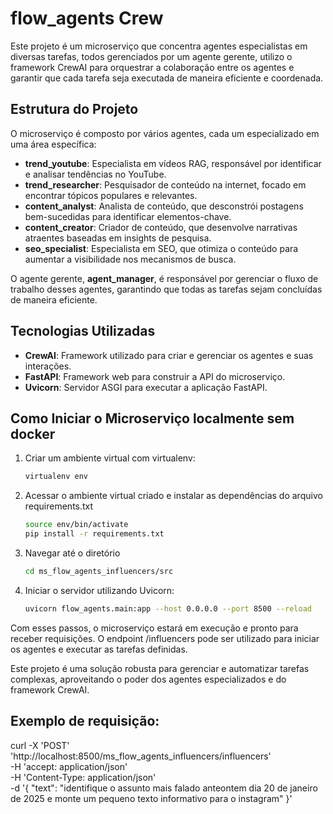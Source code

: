 # flow_agents Crew

Este projeto é um microserviço que concentra agentes especialistas em diversas tarefas, todos gerenciados por um agente gerente, utilizo o framework CrewAI para orquestrar a colaboração entre os agentes e garantir que cada tarefa seja executada de maneira eficiente e coordenada.

## Estrutura do Projeto

O microserviço é composto por vários agentes, cada um especializado em uma área específica:

- **trend_youtube**: Especialista em vídeos RAG, responsável por identificar e analisar tendências no YouTube.
- **trend_researcher**: Pesquisador de conteúdo na internet, focado em encontrar tópicos populares e relevantes.
- **content_analyst**: Analista de conteúdo, que desconstrói postagens bem-sucedidas para identificar elementos-chave.
- **content_creator**: Criador de conteúdo, que desenvolve narrativas atraentes baseadas em insights de pesquisa.
- **seo_specialist**: Especialista em SEO, que otimiza o conteúdo para aumentar a visibilidade nos mecanismos de busca.

O agente gerente, **agent_manager**, é responsável por gerenciar o fluxo de trabalho desses agentes, garantindo que todas as tarefas sejam concluídas de maneira eficiente.

## Tecnologias Utilizadas

- **CrewAI**: Framework utilizado para criar e gerenciar os agentes e suas interações.
- **FastAPI**: Framework web para construir a API do microserviço.
- **Uvicorn**: Servidor ASGI para executar a aplicação FastAPI.

## Como Iniciar o Microserviço localmente sem docker

1. Criar um ambiente virtual com virtualenv:
   ```sh
   virtualenv env
2. Acessar o ambiente virtual criado e instalar as dependências do arquivo requirements.txt
    ```sh
    source env/bin/activate
    pip install -r requirements.txt
3. Navegar até o diretório
    ```sh
    cd ms_flow_agents_influencers/src
4. Iniciar o servidor utilizando Uvicorn:
    ```sh
    uvicorn flow_agents.main:app --host 0.0.0.0 --port 8500 --reload

Com esses passos, o microserviço estará em execução e pronto para receber requisições. O endpoint /influencers pode ser utilizado para iniciar os agentes e executar as tarefas definidas.

Este projeto é uma solução robusta para gerenciar e automatizar tarefas complexas, aproveitando o poder dos agentes especializados e do framework CrewAI.

## Exemplo de requisição:
curl -X 'POST' \
  'http://localhost:8500/ms_flow_agents_influencers/influencers' \
  -H 'accept: application/json' \
  -H 'Content-Type: application/json' \
  -d '{
  "text": "identifique o assunto mais falado anteontem dia 20 de janeiro de 2025 e monte um pequeno texto informativo para o instagram"
}'